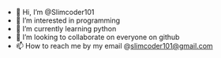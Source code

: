 - 👋 Hi, I’m @Slimcoder101
- 👀 I’m interested in programming 
- 🌱 I’m currently learning python
- 💞️ I’m looking to collaborate on everyone on github
- 📫 How to reach me by my email @slimcoder101@gmail.com

<!---
Slimcoder101/Slimcoder101 is a ✨ special ✨ repository because its `README.md` (this file) appears on your GitHub profile.
You can click the Preview link to take a look at your changes.
--->
